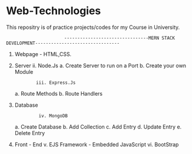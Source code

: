 # Web-Technologies

This repositry is of practice projects/codes for my Course in University.


                          --------------------------------MERN STACK DEVELOPMENT--------------------------------



1. Webpage - HTML,CSS.

2. Server
               ii. Node.Js
  a. Create Server to run on a Port
  b. Create your own Module
  
  
               iii. Express.Js
   a. Route Methods
   b. Route Handlers
   
4. Database
 
                iv. MongoDB
   a. Create Database
   b. Add Collection
   c. Add Entry
   d. Update Entry
   e. Delete Entry
   
5. Front - End
                v. EJS Framework - Embedded JavaScript
               vi. BootStrap
